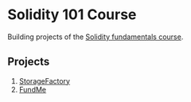 # Solidity 101 Course
Building projects of the [Solidity fundamentals course](https://updraft.cyfrin.io/courses/solidity).
## Projects
1. [StorageFactory](./StorageFactory)
2. [FundMe](./FundMe)
